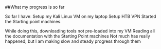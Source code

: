 ##What my progress is so far

So far I have:
Setup my Kali Linux VM on my laptop
Setup HTB VPN
Started the Starting point machines

While doing this, downloading tools not pre-loaded into my VM
Reading all the documentation with the Starting Point machines
Not much has really happened, but I am making slow and steady progress through them
